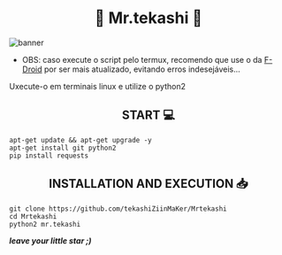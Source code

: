 

<h1 align="center">🦇 Mr.tekashi 🦇</h1>

![banner](https://user-images.githubusercontent.com/98004421/155826726-912b9320-949c-4e02-b3c2-686bdd5ed559.jpg)

- OBS: caso execute o script pelo termux, recomendo que use o da [F-Droid](https://f-droid.org) por ser mais atualizado, evitando erros indesejáveis...

Uxecute-o em terminais linux e utilize o python2

<h2 align="center">START 💻</h2>

```shell script
apt-get update && apt-get upgrade -y
apt-get install git python2
pip install requests
```

<h2 align="center">INSTALLATION AND EXECUTION 📥</h2>

```shell script
git clone https://github.com/tekashiZiinMaKer/Mrtekashi
cd Mrtekashi
python2 mr.tekashi
```


<b><i>leave your little star ;)</i></b>
